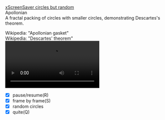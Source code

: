 
[xScreenSaver circles but random](https://www.youtube.com/watch?v=aeWnjSROR8U)   
Apollonian      
A fractal packing of circles with smaller circles, demonstrating Descartes's theorem.       

Wikipedia: "Apollonian gasket"     
Wikipedia: "Descartes' theorem"           
![mov](https://user-images.githubusercontent.com/6451804/196033089-32159bef-76b0-478c-ae07-d947c3f18eaf.mov)  



  
- [x] pause/resume(R)      
- [x] frame by frame(S)    
- [x] random circles    
- [x] quite(Q)    
